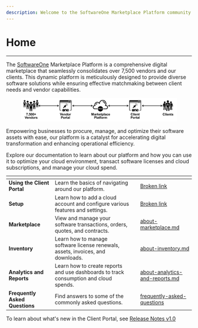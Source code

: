 ```yaml
---
description: Welcome to the SoftwareOne Marketplace Platform community!
---
```


# Home

***

The [SoftwareOne](https://softwareone.com) Marketplace Platform is a comprehensive digital marketplace that seamlessly consolidates over 7,500 vendors and our clients. This dynamic platform is meticulously designed to provide diverse software solutions while ensuring effective matchmaking between client needs and vendor capabilities.

<div align="left">

<figure><img src=".gitbook/assets/image (235).png" alt=""><figcaption></figcaption></figure>

</div>

Empowering businesses to procure, manage, and optimize their software assets with ease, our platform is a catalyst for accelerating digital transformation and enhancing operational efficiency.

Explore our documentation to learn about our platform and how you can use it to optimize your cloud environment, transact software licenses and cloud subscriptions, and manage your cloud spend.

<table data-view="cards"><thead><tr><th></th><th></th><th></th><th data-hidden data-card-target data-type="content-ref"></th></tr></thead><tbody><tr><td><strong>Using the Client Portal</strong></td><td>Learn the basics of navigating around our platform.</td><td></td><td><a href="broken-reference">Broken link</a></td></tr><tr><td><strong>Setup</strong></td><td>Learn how to add a cloud account and configure various features and settings.</td><td></td><td><a href="broken-reference">Broken link</a></td></tr><tr><td><strong>Marketplace</strong></td><td>View and manage your software transactions, orders, quotes, and contracts.</td><td></td><td><a href="marketplace/about-marketplace.md">about-marketplace.md</a></td></tr><tr><td><strong>Inventory</strong> </td><td>Learn how to manage software license renewals, assets, invoices, and downloads.</td><td></td><td><a href="inventory/about-inventory.md">about-inventory.md</a></td></tr><tr><td><strong>Analytics and Reports</strong></td><td>Learn how to create reports and use dashboards to track consumption and cloud spends. </td><td></td><td><a href="analytics-and-reports/about-analytics-and-reports.md">about-analytics-and-reports.md</a></td></tr><tr><td><strong>Frequently Asked Questions</strong></td><td>Find answers to some of the commonly asked questions.</td><td></td><td><a href="help-and-support/frequently-asked-questions/">frequently-asked-questions</a></td></tr></tbody></table>

To learn about what's new in the Client Portal, see [Release Notes v1.0](broken-reference)
